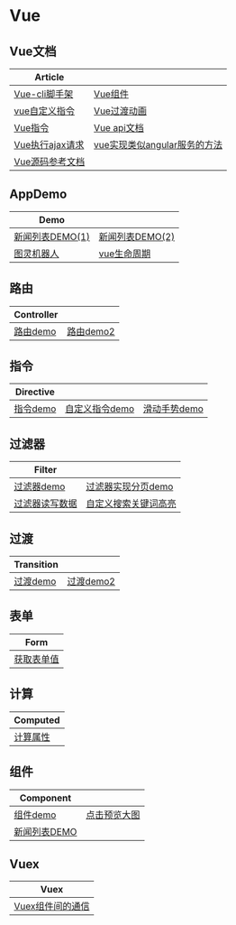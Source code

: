 # Vue

## Vue文档
| Article | |
| --------- | --------- |
|[Vue-cli脚手架](https://github.com/Wscats/vue-demo/issues/2)|[Vue组件](https://github.com/Wscats/vue-demo/issues/3)|
|[vue自定义指令](https://github.com/Wscats/vue-demo/issues/8)|[Vue过渡动画](https://github.com/Wscats/vue-demo/issues/9)|
|[Vue指令](https://github.com/Wscats/vue-demo/issues/7)|[Vue api文档](https://github.com/Wscats/vue-demo/issues/6)|
|[Vue执行ajax请求](https://github.com/Wscats/vue-demo/issues/5)|[vue实现类似angular服务的方法](https://github.com/Wscats/vue-demo/issues/4)|
|[Vue源码参考文档](https://github.com/Wscats/vue-demo/issues/10)||

## AppDemo
| Demo | |
| --------- | --------- |
|[新闻列表DEMO(1)](https://wscats.github.io/vue-demo/新闻列表.html)|[新闻列表DEMO(2)](https://wscats.github.io/vue-demo/news/index.html)|
|[图灵机器人](https://wscats.github.io/vue-demo/图灵机器人.html)|[vue生命周期](https://wscats.github.io/vue-demo/vue生命周期.html)|

## 路由
| Controller | |
| --------- | --------- |
|[路由demo](https://wscats.github.io/vue-demo/路由.html)|[路由demo2](https://wscats.github.io/vue-demo/路由2.html)|


## 指令
| Directive | | |
| --------- | --------- | --------- |
|[指令demo](https://wscats.github.io/vue-demo/指令.html)|[自定义指令demo](https://wscats.github.io/vue-demo/自定义指令.html)|[滑动手势demo](https://wscats.github.io/vue-demo/滑动手势指令.html)|


## 过滤器
| Filter ||
| --------- | --------- |
|[过滤器demo](https://wscats.github.io/vue-demo/过滤器.html)|[过滤器实现分页demo](https://wscats.github.io/vue-demo/vue使用过滤器实现分页.html)|
|[过滤器读写数据](https://wscats.github.io/vue-demo/vue过滤器读写数据.html)|[自定义搜索关键词高亮](https://wscats.github.io/vue-demo/自定义搜索关键词高亮.html)|

## 过渡
| Transition | |
| --------- | --------- |
|[过渡demo](https://wscats.github.io/vue-demo/过渡.html)|[过渡demo2](https://wscats.github.io/vue-demo/过渡2.html)|

## 表单
| Form |
| --------- |
|[获取表单值](https://wscats.github.io/vue-demo/vue获取表单值.html)|

## 计算
| Computed |
| --------- |
|[计算属性](https://wscats.github.io/vue-demo/vue计算属性.html)|

## 组件
| Component ||
| --------- | --------- |
|[组件demo](https://wscats.github.io/vue-demo/组件.html)|[点击预览大图](https://wscats.github.io/vue-demo/预览图片.html)|
|[新闻列表DEMO](https://wscats.github.io/vue-demo/新闻列表.html)||

## Vuex
| Vuex |
| --------- |
|[Vuex组件间的通信](https://wscats.github.io/vue-demo/vuex组件间的通信demo.html)|

